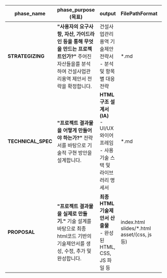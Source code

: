 
| phase_name         | phase_purpose (목표)                                                                      | output                                                           | FilePathFormat                                   | output_location_rule        |
| ------------------ | --------------------------------------------------------------------------------------- | ---------------------------------------------------------------- | ------------------------------------------------ | --------------------------- |
| **STRATEGIZING**   | **"사용자의 요구사항, 자산, 가이드라인 등을 통해 무엇을 만드는 프로젝트인가?"** 주어진 자산들을를 분석하여 건설사업관리용역 제안서 전략을 확정합니다. | 건설사업관리용역 기술제안 전략서<br>- 분석 및 항목별 대응전략                             | *.md<br>                                         | output/ph-1_STRATEGIZING/   |
| **TECHNICAL_SPEC** | **"프로젝트 결과물을 어떻게 만들어야 하는가?"** 전략서를 바탕으로 기술적 구현 방안을 설계합니다.                               | **HTML 구조 설계서 (IA)**<br>- UI/UX 와이어프레임<br>- 사용 기술 스택 및 라이브러리 명세서 | *.md                                             | output/ph-2_TECHNICAL_SPEC/ |
| **PROPOSAL**       | **"프로젝트 결과물을 실제로 만들기."** 기술 설계를 바탕으로 최종 html코드 기반의 기술제안서를 생성, 수정, 추가 및 완성합니다.           | **최종 HTML 기술제안서 산출물**<br>- 완성된 HTML, CSS, JS 파일 등                | index.html<br>slides/*.html<br>asset/(css, js 등) | output/ph-3_PROPOSAL/       |

